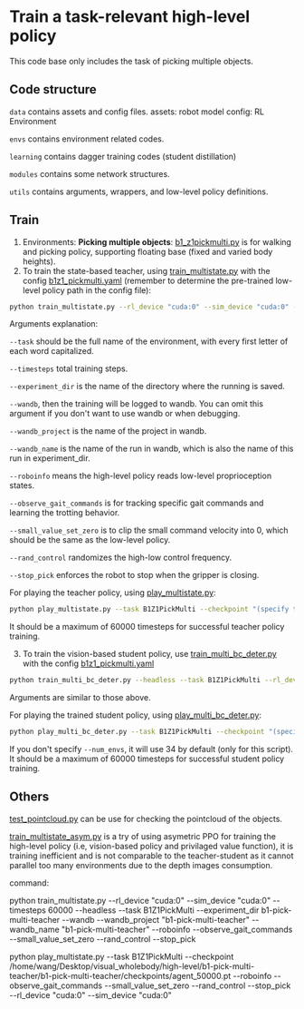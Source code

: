 # Train a task-relevant high-level policy

This code base only includes the task of picking multiple objects.

## Code structure

`data` contains assets and config files.
assets: robot model
config: RL Environment

`envs` contains environment related codes.

`learning` contains dagger training codes (student distillation)

`modules` contains some network structures.

`utils` contains arguments, wrappers, and low-level policy definitions.

## Train

1. Environments:
   **Picking multiple objects**: [b1_z1pickmulti.py](./envs/b1_z1pickmulti.py) is for walking and picking policy, supporting floating base (fixed and varied body heights).
2. To train the state-based teacher, using [train_multistate.py](./train_multistate.py) with the config [b1z1_pickmulti.yaml](./data/cfg/b1z1_pickmulti.yaml) (remember to determine the pre-trained low-level policy path in the config file):

```bash
python train_multistate.py --rl_device "cuda:0" --sim_device "cuda:0" --timesteps 60000 --headless --task B1Z1PickMulti --experiment_dir b1-pick-multi-teacher --wandb --wandb_project "b1-pick-multi-teacher" --wandb_name "some descriptions" --roboinfo --observe_gait_commands --small_value_set_zero --rand_control --stop_pick
```

Arguments explanation:

`--task` should be the full name of the environment, with every first letter of each word capitalized.

`--timesteps` total training steps.

`--experiment_dir` is the name of the directory where the running is saved.

`--wandb`, then the training will be logged to wandb. You can omit this argument if you don't want to use wandb or when debugging.

`--wandb_project` is the name of the project in wandb.

`--wandb_name` is the name of the run in wandb, which is also the name of this run in experiment_dir.

`--roboinfo` means the high-level policy reads low-level proprioception states.

`--observe_gait_commands` is for tracking specific gait commands and learning the trotting behavior.

`--small_value_set_zero` is to clip the small command velocity into 0, which should be the same as the low-level policy.

`--rand_control` randomizes the high-low control frequency.

`--stop_pick` enforces the robot to stop when the gripper is closing.

For playing the teacher policy, using [play_multistate.py](./play_multistate.py):

```bash
python play_multistate.py --task B1Z1PickMulti --checkpoint "(specify the path)" # --(same arguments as training)
```

It should be a maximum of 60000 timesteps for successful teacher policy training.

3. To train the vision-based student policy, use [train_multi_bc_deter.py](./train_multi_bc_deter.py) with the config [b1z1_pickmulti.yaml](./data/cfg/b1z1_pickmulti.yaml)

```bash
python train_multi_bc_deter.py --headless --task B1Z1PickMulti --rl_device "cuda:0" --sim_device "cuda:0" --timesteps 60000 --experiment_dir "b1-pick-multi-stu" --wandb --wandb_project "b1-pick-multi-stu" --wandb_name "checkpoint dir path" --teacher_ckpt_path "teacher checkpoint path" --roboinfo --observe_gait_commands --small_value_set_zero --rand_control --stop_pick
```

Arguments are similar to those above.

For playing the trained student policy, using [play_multi_bc_deter.py](./play_multi_bc_deter.py):

```bash
python play_multi_bc_deter.py --task B1Z1PickMulti --checkpoint "(specify the path)" # --(same arguments as training)
```

If you don't specify `--num_envs`, it will use 34 by default (only for this script).
It should be a maximum of 60000 timesteps for successful student policy training.

## Others

[test_pointcloud.py](./test_pointcloud.py) can be use for checking the pointcloud of the objects.

[train_multistate_asym.py](./train_multistate_asym.py) is a try of using asymetric PPO for training the high-level policy (i.e, vision-based policy and privilaged value function), it is training inefficient and is not comparable to the teacher-student as it cannot parallel too many environments due to the depth images consumption.

command:

python train_multistate.py --rl_device "cuda:0" --sim_device "cuda:0" --timesteps 60000 --headless --task B1Z1PickMulti --experiment_dir b1-pick-multi-teacher --wandb --wandb_project "b1-pick-multi-teacher" --wandb_name "b1-pick-multi-teacher" --roboinfo --observe_gait_commands --small_value_set_zero --rand_control --stop_pick

python play_multistate.py     --task B1Z1PickMulti     --checkpoint /home/wang/Desktop/visual_wholebody/high-level/b1-pick-multi-teacher/b1-pick-multi-teacher/checkpoints/agent_50000.pt  --roboinfo   --observe_gait_commands     --small_value_set_zero     --rand_control     --stop_pick     --rl_device "cuda:0"     --sim_device "cuda:0"
